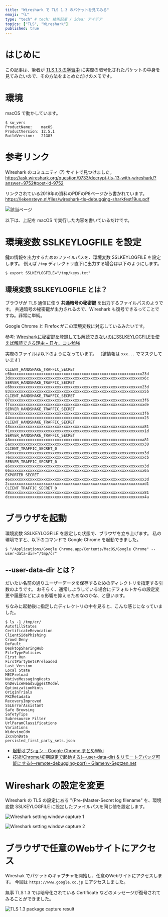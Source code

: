 ```yaml
---
title: "Wireshark で TLS 1.3 のパケットを見てみる"
emoji: "🔍"
type: "tech" # tech: 技術記事 / idea: アイデア
topics: ["TLS", "Wireshark"]
published: true
---
```


# はじめに

この記事は、筆者が [TLS 1.3 の学習中](https://zenn.dev/mryhryki/articles/2022-09-08-tls-note) に実際の暗号化されたパケットの中身を見てみたいので、その方法をまとめただけのメモです。

# 環境

macOS で動かしています。

```shell
$ sw_vers
ProductName:    macOS
ProductVersion: 12.5.1
BuildVersion:   21G83
```


# 参考リンク

Wireshark のコミュニティ (?) サイトで見つけました。
https://ask.wireshark.org/question/9733/decrypt-tls-13-with-wireshark/?answer=9752#post-id-9752

リンクされている2019年の資料のPDFのP8ページから書かれています。
https://lekensteyn.nl/files/wireshark-tls-debugging-sharkfest19us.pdf

![該当ページ](https://mryhryki.com/file/UgtINCjLS-vdsKrLBwQS1EDngM-JnGfeS7eFyPQeR2jxdMGc.png)

以下は、上記を macOS で実行した内容を書いているだけです。


# 環境変数 SSLKEYLOGFILE を設定

鍵の情報を出力するためのファイルパスを、環境変数 SSLKEYLOGFILE を設定します。
例えば `/tmp` ディレクトリ直下に出力する場合は以下のようにします。

```shell
$ export SSLKEYLOGFILE="/tmp/keys.txt"
```

## 環境変数 SSLKEYLOGFILE とは？

ブラウザが TLS 通信に使う **共通暗号の秘密鍵** を出力するファイルパスのようです。
共通暗号の秘密鍵が出力されるので、Wireshark も復号できるってことですね。非常に単純。

Google Chrome と Firefox がこの環境変数に対応しているみたいです。

参考: [Wiresharkに秘密鍵を登録しても解読できないのにSSLKEYLOGFILEを使えば解読できる理由 – 日々、コレ勉強](https://www.khstasaba.com/?p=686)

実際のファイルは以下のようになっています。
（鍵情報は `xxx...` でマスクしています）

```text
CLIENT_HANDSHAKE_TRAFFIC_SECRET e6bxxxxxxxxxxxxxxxxxxxxxxxxxxxxxxxxxxxxxxxxxxxxxxxxxxxxxxxxxx23d 3dxxxxxxxxxxxxxxxxxxxxxxxxxxxxxxxxxxxxxxxxxxxxxxxxxxxxxxxxxxxx6c
SERVER_HANDSHAKE_TRAFFIC_SECRET e6bxxxxxxxxxxxxxxxxxxxxxxxxxxxxxxxxxxxxxxxxxxxxxxxxxxxxxxxxxx23d 83xxxxxxxxxxxxxxxxxxxxxxxxxxxxxxxxxxxxxxxxxxxxxxxxxxxxxxxxxxxx5b
CLIENT_HANDSHAKE_TRAFFIC_SECRET 07xxxxxxxxxxxxxxxxxxxxxxxxxxxxxxxxxxxxxxxxxxxxxxxxxxxxxxxxxxx3f6 ffxxxxxxxxxxxxxxxxxxxxxxxxxxxxxxxxxxxxxxxxxxxxxxxxxxxxxxxxxxxxde
SERVER_HANDSHAKE_TRAFFIC_SECRET 07xxxxxxxxxxxxxxxxxxxxxxxxxxxxxxxxxxxxxxxxxxxxxxxxxxxxxxxxxxx3f6 44xxxxxxxxxxxxxxxxxxxxxxxxxxxxxxxxxxxxxxxxxxxxxxxxxxxxxxxxxxxx25
CLIENT_HANDSHAKE_TRAFFIC_SECRET 48xxxxxxxxxxxxxxxxxxxxxxxxxxxxxxxxxxxxxxxxxxxxxxxxxxxxxxxxxxxa81 f1xxxxxxxxxxxxxxxxxxxxxxxxxxxxxxxxxxxxxxxxxxxxxxxxxxxxxxxxxxxx1d
SERVER_HANDSHAKE_TRAFFIC_SECRET 48xxxxxxxxxxxxxxxxxxxxxxxxxxxxxxxxxxxxxxxxxxxxxxxxxxxxxxxxxxxa81 5axxxxxxxxxxxxxxxxxxxxxxxxxxxxxxxxxxxxxxxxxxxxxxxxxxxxxxxxxxxx30
CLIENT_TRAFFIC_SECRET_0         e6xxxxxxxxxxxxxxxxxxxxxxxxxxxxxxxxxxxxxxxxxxxxxxxxxxxxxxxxxxxx3d 7exxxxxxxxxxxxxxxxxxxxxxxxxxxxxxxxxxxxxxxxxxxxxxxxxxxxxxxxxxxxcb
SERVER_TRAFFIC_SECRET_0         e6xxxxxxxxxxxxxxxxxxxxxxxxxxxxxxxxxxxxxxxxxxxxxxxxxxxxxxxxxxxx3d 66xxxxxxxxxxxxxxxxxxxxxxxxxxxxxxxxxxxxxxxxxxxxxxxxxxxxxxxxxxxx6a
EXPORTER_SECRET                 e6xxxxxxxxxxxxxxxxxxxxxxxxxxxxxxxxxxxxxxxxxxxxxxxxxxxxxxxxxxxx3d 2cxxxxxxxxxxxxxxxxxxxxxxxxxxxxxxxxxxxxxxxxxxxxxxxxxxxxxxxxxxxxd1
CLIENT_TRAFFIC_SECRET_0         48xxxxxxxxxxxxxxxxxxxxxxxxxxxxxxxxxxxxxxxxxxxxxxxxxxxxxxxxxxxx81 dcxxxxxxxxxxxxxxxxxxxxxxxxxxxxxxxxxxxxxxxxxxxxxxxxxxxxxxxxxxxx4a
```


# ブラウザを起動

環境変数 SSLKEYLOGFILE を設定した状態で、ブラウザを立ち上げます。
私の環境ですと、以下のコマンドで Google Chrome を起動できました。

```shell
$ "/Applications/Google Chrome.app/Contents/MacOS/Google Chrome" --user-data-dir="/tmp/cr"
```

## --user-data-dir とは？

だいたい名前の通りユーザーデータを保存するためのディレクトリを指定する引数のようです。
おそらく、通常しようしている場合にデフォルトからの設定変更や履歴などによる影響を抑えるためなのかな、と思います。

ちなみに起動後に指定したディレクトリの中を見ると、こんな感じになっていました。

```shell
$ ls -1 /tmp/cr/
AutofillStates
CertificateRevocation
ClientSidePhishing
Crowd Deny
Default
DesktopSharingHub
FileTypePolicies
First Run
FirstPartySetsPreloaded
Last Version
Local State
MEIPreload
NativeMessagingHosts
OnDeviceHeadSuggestModel
OptimizationHints
OriginTrials
PKIMetadata
RecoveryImproved
SSLErrorAssistant
Safe Browsing
SafetyTips
Subresource Filter
UrlParamClassifications
Variations
WidevineCdm
ZxcvbnData
persisted_first_party_sets.json
```

- [起動オプション - Google Chrome まとめWiki](http://chrome.half-moon.org/43.html#xd80acae)
- [技術/Chrome/初期設定で起動する(--user-data-dir) & リモートデバッグ可能にする(--remote-debugging-port) - Glamenv-Septzen.net](https://www.glamenv-septzen.net/view/1392)


# Wireshark の設定を変更

Wireshark の TLS の設定にある "(Pre-)Master-Secret log filename" を、環境変数 SSLKEYLOGFILE に設定したファイルパスを同じ値を設定します。

![Wireshark setting window capture 1](https://mryhryki.com/file/UgtCJCCT6LW1k2_EOMKzDJX7pMoZ2cYd0kTfHsJdo5oNg3-U.png)

![Wireshark setting window capture 2](https://mryhryki.com/file/UgtBjL9Jpafzm9YH7-UWql-DkxF6wmnNxmjQBdBhz_r6H4n4.png)


# ブラウザで任意のWebサイトにアクセス

Wireshak でパケットのキャプチャを開始し、任意のWebサイトにアクセスします。
今回は `https://www.google.co.jp` にアクセスしました。

無事 TLS 1.3 では暗号化されている Certificate などのメッセージが復号されてみることができました。

![TLS 1.3 package capture result](https://mryhryki.com/file/Ugt4EQnWw8Lr8fGldjTEJU7OU_UUJ4B7s8pBNE4VM9LYR9P0.png)

